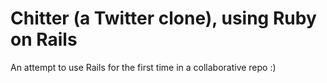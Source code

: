 # Chitter (a Twitter clone), using Ruby on Rails

An attempt to use Rails for the first time in a collaborative repo :)
